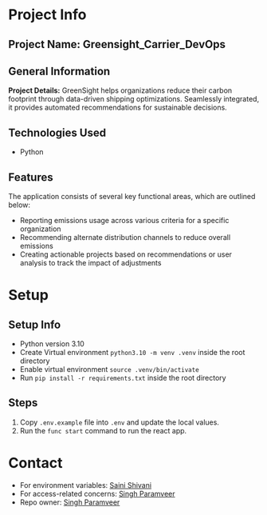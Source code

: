 ﻿# Project Info
## Project Name: Greensight_Carrier_DevOps

## General Information
**Project Details:** GreenSight helps organizations reduce their carbon footprint through data-driven shipping optimizations. Seamlessly integrated, it provides automated recommendations for sustainable decisions.

## Technologies Used
- Python

## Features
The application consists of several key functional areas, which are outlined below:
- Reporting emissions usage across various criteria for a specific organization
- Recommending alternate distribution channels to reduce overall emissions
- Creating actionable projects based on recommendations or user analysis to track the impact of adjustments

# Setup
## Setup Info
- Python version 3.10
- Create Virtual environment `python3.10 -m venv .venv` inside the root directory
- Enable virtual environment `source .venv/bin/activate`
- Run `pip install -r requirements.txt` inside the root directory

## Steps
1. Copy `.env.example` file into `.env` and update the local values.
2. Run the `func start` command to run the react app.

# Contact
- For environment variables: [Saini Shivani](mailto:SainiShivani@mooglelabs.com)
- For access-related concerns: [Singh Paramveer](mailto:singhparamveer@mooglelabs.com)
- Repo owner: [Singh Paramveer](mailto:singhparamveer@mooglelabs.com)